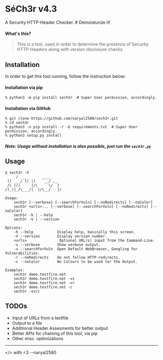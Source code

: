 # SéCh3r v4.3
A Security HTTP-Header Checker.    # Demoisturize it!



#### What's this?

> This is a tool, used in order to determine the presence of Security HTTP-Headers along with version disclosure checks.



## Installation

In order to get this tool running, follow the instruction below:

#### Installation via pip

```
% python3 -m pip install sech3r  # Super User permission, accordingly.
```

#### Installation via GitHub

```
% git clone https://github.com/naryal2580/sech3r.git
% cd sech3r
% python3 -n pip install -r -U requirements.txt  # Super User permission, accordingly.
% python3 setup.py install
```

##### Note: Usage without installation is also possible, just run the `sech3r.py`



## Usage

```
$ sech3r -h
     /  __       ____
 ()  _ / () |)    __/ ,_
 /\ |/|     |/\     \/  |
/(_)|_/\___/|  |/\__/   |/

Usage:
    sech3r [--verbose] [--searchForVuln] [--noRedirects] [--noColor]
    sech3r <urls>... [--verbose] [--searchForVuln] [--noRedirects] [--noColor]
    sech3r -h | --help
    sech3r -V | --version

Options:
    -h --help           Display help, basically this screen.
    -V --version        Display version number.
    <urls>               Optional URL(s) input from the Command-Line.
    -v --verbose        Show verbose output.
    -s --searchForVuln  Open Default WebBrowser, Googling for Vulnerabilities.
    -r --noRedirects    Do not follow HTTP-redirects.
    -c --noColor        No Colours to be used for the Output.

Examples:
    sech3r demo.testfire.net
    sech3r demo.testfire.net -vs
    sech3r demo.testfire.net -vr
    sech3r demo.testfire.net -c
    sech3r -vsrc
```


## TODOs

- Input of URLs from a textfile
- Output to a file
- Additional Header Assesments for better output
- Better APIs for chaining of this tool, via pip
- Other misc. optimizations

----

</> with <3 --naryal2580